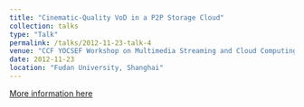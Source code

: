 ```yaml
---
title: "Cinematic-Quality VoD in a P2P Storage Cloud"
collection: talks
type: "Talk"
permalink: /talks/2012-11-23-talk-4
venue: "CCF YOCSEF Workshop on Multimedia Streaming and Cloud Computing"
date: 2012-11-23
location: "Fudan University, Shanghai"
---
```


[More information here](http://www.yocsef.org.cn/sites/yocweb/shanghai.jsp?contentId=2708095774759)
